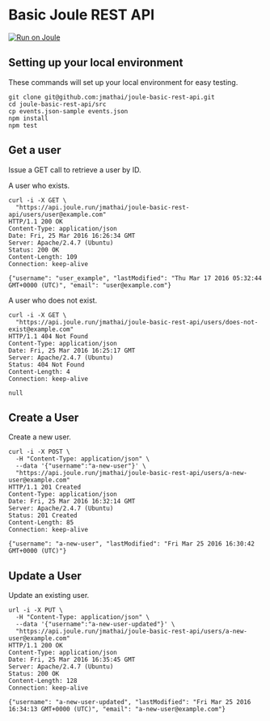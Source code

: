 # Basic Joule REST API 

[![Run on Joule](https://joule.run/static/images/run-on-joule.png)](https://joule.run/joule/create/jmathai/joule-basic-rest-api)

## Setting up your local environment

These commands will set up your local environment for easy testing.

```
git clone git@github.com:jmathai/joule-basic-rest-api.git
cd joule-basic-rest-api/src
cp events.json-sample events.json
npm install
npm test
```

## Get a user

Issue a GET call to retrieve a user by ID.

A user who exists.

```
curl -i -X GET \
  "https://api.joule.run/jmathai/joule-basic-rest-api/users/user@example.com"
HTTP/1.1 200 OK
Content-Type: application/json
Date: Fri, 25 Mar 2016 16:26:34 GMT
Server: Apache/2.4.7 (Ubuntu)
Status: 200 OK
Content-Length: 109
Connection: keep-alive

{"username": "user_example", "lastModified": "Thu Mar 17 2016 05:32:44 GMT+0000 (UTC)", "email": "user@example.com"}
```

A user who does not exist.

```
curl -i -X GET \
  "https://api.joule.run/jmathai/joule-basic-rest-api/users/does-not-exist@example.com"
HTTP/1.1 404 Not Found
Content-Type: application/json
Date: Fri, 25 Mar 2016 16:25:17 GMT
Server: Apache/2.4.7 (Ubuntu)
Status: 404 Not Found
Content-Length: 4
Connection: keep-alive

null
```

## Create a User

Create a new user.

```
curl -i -X POST \
  -H "Content-Type: application/json" \
  --data '{"username":"a-new-user"}' \
  "https://api.joule.run/jmathai/joule-basic-rest-api/users/a-new-user@example.com"
HTTP/1.1 201 Created
Content-Type: application/json
Date: Fri, 25 Mar 2016 16:32:14 GMT
Server: Apache/2.4.7 (Ubuntu)
Status: 201 Created
Content-Length: 85
Connection: keep-alive

{"username": "a-new-user", "lastModified": "Fri Mar 25 2016 16:30:42 GMT+0000 (UTC)"}
```

## Update a User

Update an existing user.

```
url -i -X PUT \
  -H "Content-Type: application/json" \
  --data '{"username":"a-new-user-updated"}' \
  "https://api.joule.run/jmathai/joule-basic-rest-api/users/a-new-user@example.com"
HTTP/1.1 200 OK
Content-Type: application/json
Date: Fri, 25 Mar 2016 16:35:45 GMT
Server: Apache/2.4.7 (Ubuntu)
Status: 200 OK
Content-Length: 128
Connection: keep-alive

{"username": "a-new-user-updated", "lastModified": "Fri Mar 25 2016 16:34:13 GMT+0000 (UTC)", "email": "a-new-user@example.com"}
```


